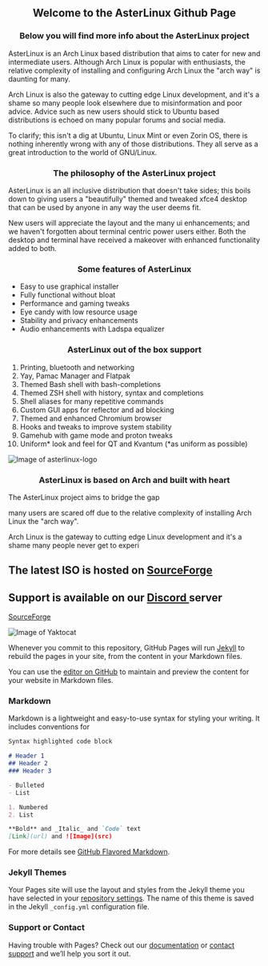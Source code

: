 <h2 style="text-align: center;">Welcome to the AsterLinux Github Page</h2>

<h3 style="text-align: center;">Below you will find more info about the AsterLinux project</h3>

AsterLinux is an Arch Linux based distribution that aims to cater for new and intermediate users. Although Arch Linux is popular with enthusiasts, the relative complexity of installing and configuring Arch Linux the "arch way" is daunting for many.

Arch Linux is also the gateway to cutting edge Linux development, and it's a shame so many people look elsewhere due to misinformation and poor advice. Advice such as new users should stick to Ubuntu based distributions is echoed on many popular forums and social media.

To clarify; this isn't a dig at Ubuntu, Linux Mint or even Zorin OS, there is nothing inherently wrong with any of those distributions. They all serve as a great introduction to the world of GNU/Linux.

<h3 style="text-align: center;">The philosophy of the AsterLinux project</h3>

AsterLinux is an all inclusive distribution that doesn't take sides; this boils down to giving users a "beautifully" themed and tweaked xfce4 desktop that can be used by anyone in any way the user deems fit.

New users will appreciate the layout and the many ui enhancements; and we haven't forgotten about terminal centric power users either. Both the desktop and terminal have received a makeover with enhanced functionality added to both.

<h3 style="text-align: center;">Some features of AsterLinux</h3>

- Easy to use graphical installer
- Fully functional without bloat
- Performance and gaming tweaks
- Eye candy with low resource usage
- Stability and privacy enhancements
- Audio enhancements with Ladspa equalizer

<h3 style="text-align: center;">AsterLinux out of the box support</h3>

1. Printing, bluetooth and networking
2. Yay, Pamac Manager and Flatpak
3. Themed Bash shell with bash-completions
4. Themed ZSH shell with history, syntax and completions
5. Shell aliases for many repetitive commands
6. Custom GUI apps for reflector and ad blocking
7. Themed and enhanced Chromium browser
8. Hooks and tweaks to improve system stability
9. Gamehub with game mode and proton tweaks
10. Uniform* look and feel for QT and Kvantum (*as uniform as possible)


![Image of asterlinux-logo](asterlinuxdev.github.io/images/asterlinux-logo.svg)



<h3 style="text-align: center;">AsterLinux is based on Arch and built with heart</h3>

The AsterLinux project aims to bridge the gap

many users are scared off due to the relative complexity of installing Arch Linux the "arch way".

Arch Linux is the gateway to cutting edge Linux development and it's a shame many people never get to experi

## The latest ISO is hosted on <a href="http://www.something.com"> SourceForge </a>

## Support is available on our <a href="http://www.something.com"> Discord </a> server

<a href="http://www.something.com"> SourceForge </a>

![Image of Yaktocat](https://octodex.github.com/images/yaktocat.png)

Whenever you commit to this repository, GitHub Pages will run [Jekyll](https://jekyllrb.com/) to rebuild the pages in your site, from the content in your Markdown files.

You can use the [editor on GitHub](https://github.com/asterlinuxdev/asterlinuxdev.github.io/edit/main/README.md) to maintain and preview the content for your website in Markdown files.

### Markdown

Markdown is a lightweight and easy-to-use syntax for styling your writing. It includes conventions for



```markdown
Syntax highlighted code block

# Header 1
## Header 2
### Header 3

- Bulleted
- List

1. Numbered
2. List

**Bold** and _Italic_ and `Code` text
[Link](url) and ![Image](src)

```

For more details see [GitHub Flavored Markdown](https://guides.github.com/features/mastering-markdown/).

### Jekyll Themes

Your Pages site will use the layout and styles from the Jekyll theme you have selected in your [repository settings](https://github.com/asterlinuxdev/asterlinuxdev.github.io/settings/pages). The name of this theme is saved in the Jekyll `_config.yml` configuration file.

### Support or Contact

Having trouble with Pages? Check out our [documentation](https://docs.github.com/categories/github-pages-basics/) or [contact support](https://support.github.com/contact) and we’ll help you sort it out.
